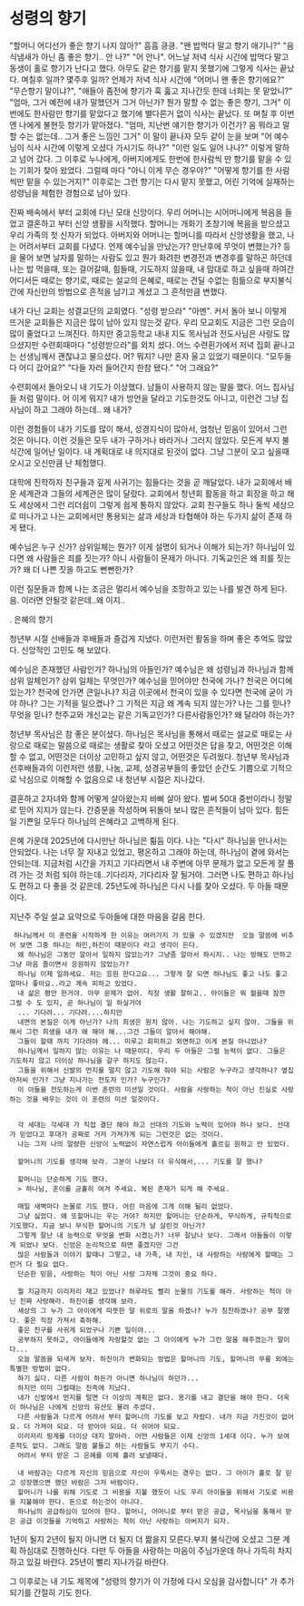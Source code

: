 # 성령의 향기
"할머니 어디선가 좋은 향기 나지 않아?" 흠흠 킁킁. "왠 밥먹다 말고 향기 애기니?" "음식냄새가 아닌 좀 좋은 향기.. 안 나?" "어 안나". 어느날 저녁 식사 시간에 밥먹다 말고 동생이 홀로 향기가 난다고 했다. 아무도 같은 향기를 맡지 못했기에 그렇게 식사는 끝났다. 며칠후 일까? 몇주후 일까? 언제가 저녁 식사 시간에 "어머니 왠 좋은 향기에요?" "무슨향기 말이냐?", "애들아 좀전에 향기가 훅 훓고 지나간듯 한데 너희는 못 맡았니?" "엄마, 그거 예전에 내가 말했던거 그거 아닌가? 뭔가 말할 수 없는 좋은 향기, 그거" 이번에도 한사람만 향기를 맡았다고 했기에 별다른거 없이 식사는 끝났다. 또 며칠 후 이번엔 나에게 불현듯 향기가 맡아졌다. "엄마, 지난번 얘기한 향기가 이건가? 음 뭐라고 말할 수는 없는데.. 그거 좋은 느낌인 그거" 이 말이 끝나자 모두 같이 눈을 보며 "어 예수님이 식사 시간에 이렇게 오셨다 가시기도 하나?" "이런 일도 일어 나나?" 이렇게 말하고 넘어 갔다. 그 이후로 누나에게, 아버지에게도 한번에 한사람씩 만 향기를 맡을 수 있는 기회가 찾아 왔었다. 그럴때 마다 "아니 이게 무슨 경우야?" "어떻게 향기를 한 사람씩만 맡을 수 있는거지?" 이후로는 그런 향기는 다시 맡지 못했고, 어린 기억에 실재하는 성령님을 체험한 경험으로 남아 있다.


진짜 배속에서 부터 교회에 다닌 모태 신앙이다. 우리 어머니는 시어머니에게 복음을 들었고 결혼하고 부터 신앙 생활을 시작했다. 할머니는 개화기 초창기에 복음을 받으셨고 우리 가족의 첫 신자가 되었다. 아버지와 어머니는 할머니를 따라서 신앙생활을 했고, 나는 어려서부터 교회를 다녔다. 언제 예수님을 만났는가? 만난후에 무엇이 변했는가? 등을 물어 보면 날자를 말하는 사람도 있고 뭔가 화려한 변경전과 변경후를 말하곤 하던데 나는 밥 먹을때, 또는 걸어갈때, 힘들때, 기도하지 않을때, 내 맘대로 하고 싶을때 하여간 어디서든 때로는 향기로, 때로는 설교의 은혜로, 때로는 견딜 수없는 힘듦으로 부지불식간에 자신만의 방법으로 흔적을 남기고 계셨고 그 흔적만큼 변했다. 

내가 다닌 교회는 성결교단의 교회였다. "성령 받으라" "아멘". 커서 돌아 보니 이렇게 뜨거운 교회들은 지금은 많이 남아 있지 않는것 같다. 우리 모교회도 지금은 그런 모습이 많이 줄었다고 느껴진다. 하지만 중고등학교 내내 지도 목사님과 전도사님은 사랑도 많으셨지만 수련회때마다 "성령받으라"를 외치 셨다. 어느 수련횐가에서 저녁 집회 끝나고는 선생님께서 괜찮냐고 물으셨다. 어? 뭐지? 나만 혼자 울고 있었기 때문이다. "모두들 다 어디 갔어요?" "다들 자러 들어간지 한참 됐다." "어 그래요?"

수련회에서 돌아오니 내 기도가 이상했다. 남들이 사용하지 않는 말을 했다. 어느 집사님들 처럼 말이다. 어 이게 뭐지? 내가 방언을 달라고 기도한것도 아니고, 이런건 그냥 집사님이 하고 그래야 하는데.. 왜 내가?

이런 경험들이 내가 기도를 많이 해서, 성경지식이 많아서, 엄청난 믿음이 있어서 그런 것은 아니다. 이런 것들은 모두 내가 구하거나 바라거나 그러지 않았다. 모든게 부지 불식간에 일어난 일이다. 내 계획대로 내 의지대로 된것이 없다. 그냥 그분이 오고 싶을때 오시고 오신만큼 난 체험했다.

대학에 진학하자 친구들과 깊게 사귀기는 힘들다는 것을 곧 깨달았다. 내가 교회에서 배운 세계관과 그들의 세계관은 많이 달랐다. 교회에서 청년회 활동을 하고 회장을 하고 해도 세상에서 그런 리더쉽이 그렇게 쉽게 통하지 않았다. 교회 친구들도 하나 둘씩 세상으로 떠나가고 나는 교회에서만 통용되는 삶과 세상과 타협해야 하는 두가지 삶이 존재 하게 됐다. 

예수님은 누구 신가? 삼위일체는 뭔가? 이게 설명이 되거나 이해가 되는가? 하나님이 있다면 왜 사람들은 죄를 짓는가? 아니 사람들이 문제가 아니다. 기독교인은 왜 죄를 짓는가? 왜 더 나쁜 짓을 하고도 뻔뻔한가? 

이런 질문들과 함께 나는 조금은 멀리서 예수님을 조망하고 있는 나를 발견 하게 된다. 음. 이러면 안될것 같은데..왜 이지..



. 은혜의 향기

청년부 시절 선배들과 후배들과 즐겁게 지냈다. 이런저런 활동을 하며 좋은 추억도 많았다. 신앙적인 고민도 해 보았다.  

예수님은 존재했던 사람인가? 하나님의 아들인가? 예수님은 왜 성령님과 하나님과 함께 삼위 일체인가? 삼위 일체는 무엇인가? 예수님을 믿어야만 천국에 가나? 천국은 어디에 있는가? 천국에 안가면 큰일나나? 지금 이곳에서 천국이 있을 수 있다면 천국에 굳이 가야 하나? 그는 기적을 일으켰나? 그 기적은 지금 왜 계속 되지 않는가? 나는 그를 믿나? 무엇을 믿나? 천주교와 개신교는 같은 기독교인가? 다른사람들인가? 왜 달라야 하는가? 

청년부 목사님은 참 좋은 분이셨다.  하나님은 목사님을 통해서 때로는 설교로 때로는 사랑으로 때로는 말씀으로 때로는 생활로 찾아 오셨고 어떤것은 답을 찾고, 어떤것은 이해할 수 없고, 어떤것은 더이상 고민하고 싶지 않고, 어떤것은 두려웠다. 청년부 목사님과 선후배들과의 이런저런 생활, 나눔, 교제, 성경공부들의 좋았던 순간도 기쁨으로 기적으로 낙심으로 이해할 수 없음으로 내 청년부 시절은 지나갔다. 

결혼하고 2자녀와 함께 어떻게 살아왔는지 바삐 살아 왔다. 벌써 50대 중반이라니 정말로 믿어 지지가 않는다. 간증문을 작성하며 뒤돌아 보니 많은 흔적들이 남아 있다. 힘든일 기쁜일 모두다 하나님의 은혜라고 고백하게 된다. 

은혜 가운데 2025년에 다시만난 하나님은 힒듬 이다. 
나는 "다시" 하나님을 만나서는 안되었다. 나는 너무 잘 지내고 있었고, 평온하고 그래야 하는데, 하나님이 곁에 와서는 안되는데. 지금처럼 시간을 가지고 기다리면서 내 주변에 아무 문제가 없고 모든게 잘 풀려 가는 것 처럼 되야 하는데..기다리자, 기다리자 잘 될거야. 그러면  나도 편하고 하나님도 편하고 다 좋을 것 같은데. 25년도에 하나님은 다시 나를 찾아 오셨다. 두 아들 때문 이다. 

지난주 주일 설교 요약으로 두아들에 대한 마음을 갈음 한다.


```
 하나님께서 이 훈련을 시작하게 한 이유는 여러가지 가 있을 수 있겠지만  오늘 말씀에 비추어 보면 그중 하나는 하민,하진이 때문이다 라고 생각이 든다. 
  왜 하나님은 그동안 알아서 일하지 않았는가? 그냥좀 알아서 하시지.. 나는 방해도 안하고 그냥 마음 졸이면서 응원하지 않았는가? 
  하나님 이제 일하세요. 저는 응원 한다고요... 그렇게 잘 되면 하나님도 좋고 나도 좋고 얼마나 좋아요..라고 계속 피하고 있었다. 
  내 삶은 평안 한거야. 아무 문제가 없어. 직장 생활 잘하고.. 아이들은 뭐 젊을때 잠깐 그럴 수 도 있지, 곧 하나님이 일 하실거야
  ... 기다려... 기다려....하지만 
  내면의 본질은 이게 아닌가? 나의 희생은 원치 않아. 나는 기도하고 싶지 않아. 그들을 위해서 그런 희생을 내가 왜 해야 해...그건 그들이 알아서 해야해. 
  그들이 할때 까지 기다려야 헤... 미루고 회피하고 외면하고 이게 본질 아니었나?
  하나님께서 일하지 않는 이유는 나 때문이다. 우리 두 아들은 그럴 능력이 없다. 그들은 기도하지 않고 더이상 하나님을 갈구 하지도 않는다. 
  그들을 위해서 신발의 먼지를 떨지 않고 기도해 줘야 되는 사람은 누구라고 생각하나? 옆집 아저씨 인가? 그냥 지나가는 전도자 인가? 누구인가? 
  이 아들을 전도하는게 이번 훈련의 미션일 것이다. 사람을 사랑하는 척이 아닌 진실로 사랑하는 것을 배우는 것이 이 훈련의 미션 일것이다. 
  
  
  각 세대는 각세대 가 직접 결단 해야 하고 선대의 기도와 노력이 있어야 하나 보다. 선대가 믿었다고 후대가 공짜로 거저 가져가게 되는 그런것은 없는 것이다. 
  나는 그저 나의 알량한 신앙이 노력없이 자연스럽게 아이들에게 흘르길 원하고 만 있었다. 

  할머니의 기도를 생각해 보라. 그분이 나보더 더 유식해서,... 기도를 잘 했나?

  할머니는 단순하게 기도 했다. 
  > 하나님, 훈이를 긍휼히 여겨 주세요. 복된 존재가 되게 해 주세요.

  매일 새벽마다 눈물로 기도 했다. 어린 마음에 그게 이해 될리 없었다.
  그냥 싫었다. 왜 또할머니는 우는 거야? 하지만 할머니는 단순하게, 무식하게, 규칙적으로 기도했다. 지금 보니 무식한 할머니의 기도가 날 살린것 아닌가? 
  그렇게 잘난 내 능력으로 무엇을 변화 시켰는가? 너무 잘났나 보다. 그래서 아들들이 이렇게 되었나 보다. 신앙은 논리적으로 하면 좋겠지만 그건 
  많은 사람들과 이야기 할때나 그렇고, 내 가족, 내 지인, 내 사랑하는 사람에게 할때는 그런거 다 필요 없다. 
  단순한 믿음, 사랑하는 척이 아닌 사랑 그자체 그것이 중요 하다.

  뭘 지금까지 이리저리 재고 있었나? 하루라도 빨리 눈물의 기도를 해라. 사랑하는 척이 아닌 진짜 사랑해라. 하진이를 생각해 보라. 
  세상의 그 누가 그 아이에게 따뜻한 말 위로의 말을 하겠나? 누가 칭찬하겠나? 공부 잘했다. 좋은 직장 가져서 축하해. 
  좋은 친구를 사귀게 되었구나 기쁜 일이야... 
  공부하지 못하고, 아이들에게 자랑할것 없는 그 아이에게 누가 그런 말을 해주겠는가 말이다... 
  오늘 말씀을 되새겨 보자. 하진이가 변화되는 방법은 할머니의 기도, 할머니의 무릎 외에는 특별한 방법이 없다. 
  하기 싫다. 다른 사람이 하든가 아니면 하나님이 하던가... 
  하지만 이미 그럴때는 진즉에 지났다.
  내가 신발에서 먼지를 털면 더 이상의 계획은 없다. 용기를 내고 결단을 해야 한다. 더욱이 하나님은 나에게 신앙의 유산도 물려 주셨다. 
  다른 사람들과 다르게 어려서 부터 할머니의 기도롤 보고 자랐다. 내가 지금 가진것이 없어요. 더 가져야 되요. 더 받아야 되요. 더 쉬어야 되요. 
  이리저리 핑계를 더이상 대지 말아라. 어떤 사람들은 이제 신앙의 1세대 이다. 누가 보여준적도 없다. 그래도 말씀 붙들고 하는 사람들도 부지기 수다.  
  어려서 부터 받은 그 은혜를 이제 흘려 보낼때다. 

  내 바람과는 다르게 자신의 믿음으로 자신이 우뚝서는 경우는 없다. 그 아이가 홀로 잘 믿고 성장했으면 했던 바람은 그저 바람이다. 
  할머니가 나를 위해 기도로 그 비용을 지불 했듯이 나도 우리 아이들을 위해서 기도로 비용을 지불해야 한다. 돈으로 하는것이 아니다. 
  하나님의 공급하심이 있어야 한다. 할머니, 어머니로 부터 받은 공급, 목사님을 통해서 받은 공급 이것들을 기억하고 사랑하는 척이 아닌 사랑하는 아버지가 되자.

```


1년이 될지 2년이 될지 아니면 더 될지 더 짦을지 모른다.부지 불식간에 오셨고 그분 계획 하심대로 진행하신다. 다만 두 아들을 사랑하는 마음이 주님가운데 하나 가득히 차지하고 있길 바란다. 25년이 빨리 지나가길 바란다.  

그 이후로는 내 기도 제목에 "성령의 향기가 이 가정에 다시 오심을 감사합니다" 가 추가 되기를 간절히 기도 한다. 
